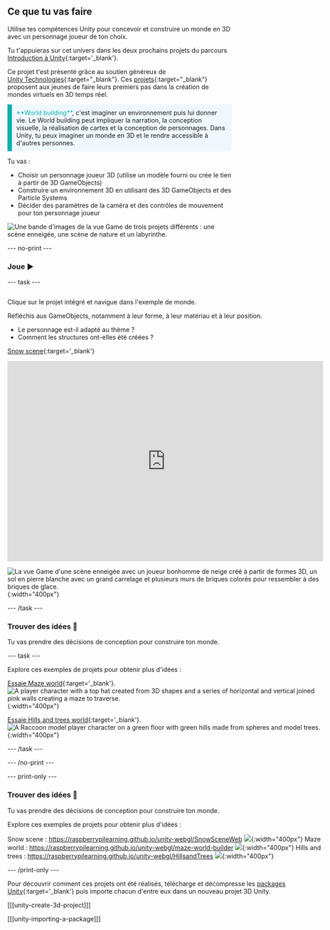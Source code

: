## Ce que tu vas faire

Utilise tes compétences Unity pour concevoir et construire un monde en 3D avec un personnage joueur de ton choix.

Tu t'appuieras sur cet univers dans les deux prochains projets du parcours [Introduction à Unity](https://projects.raspberrypi.org/en/raspberrypi/unity-intro){:target='_blank'}.

Ce projet t'est présenté grâce au soutien généreux de [Unity Technologies](https://unity.com/){:target="_blank"}.  Ces [projets](https://projects.raspberrypi.org/en/pathways/unity-intro){:target="_blank"} proposent aux jeunes de faire leurs premiers pas dans la création de mondes virtuels en 3D temps réel.

<p style="border-left: solid; border-width:10px; border-color: #0faeb0; background-color: aliceblue; padding: 10px;">
<span style="color: #0faeb0">**World building**</span>, c'est imaginer un environnement puis lui donner vie. Le World building peut impliquer la narration, la conception visuelle, la réalisation de cartes et la conception de personnages. Dans Unity, tu peux imaginer un monde en 3D et le rendre accessible à d'autres personnes. 
</p>

Tu vas :
+ Choisir un personnage joueur 3D (utilise un modèle fourni ou crée le tien à partir de 3D GameObjects)
+ Construire un environnement 3D en utilisant des 3D GameObjects et des Particle Systems
+ Décider des paramètres de la caméra et des contrôles de mouvement pour ton personnage joueur

![Une bande d'images de la vue Game de trois projets différents : une scène enneigée, une scène de nature et un labyrinthe.](images/examples.png)

--- no-print ---

### Joue ▶️

--- task ---

<div style="display: flex; flex-wrap: wrap">
<div style="flex-basis: 175px; flex-grow: 1">

Clique sur le projet intégré et navigue dans l'exemple de monde.

Réfléchis aux GameObjects, notamment à leur forme, à leur matériau et à leur position.
+ Le personnage est-il adapté au thème ?
+ Comment les structures ont-elles été créées ?

[Snow scene](https://raspberrypilearning.github.io/unity-webgl/SnowSceneWeb){:target='_blank'} 

<iframe allowtransparency="true" width="710" height="450" src="https://raspberrypilearning.github.io/unity-webgl/SnowSceneWeb" frameborder="0"></iframe>

![La vue Game d'une scène enneigée avec un joueur bonhomme de neige créé à partir de formes 3D, un sol en pierre blanche avec un grand carrelage et plusieurs murs de briques colorés pour ressembler à des briques de glace.](images/snow-world.png){:width="400px"}

--- /task ---

### Trouver des idées 💭

Tu vas prendre des décisions de conception pour construire ton monde.

--- task ---

Explore ces exemples de projets pour obtenir plus d'idées :

[Essaie Maze world](https://raspberrypilearning.github.io/unity-webgl/maze-world-builder){:target='_blank'}. ![A player character with a top hat created from 3D shapes and a series of horizontal and vertical joined pink walls creating a maze to traverse.](images/maze-world.png){:width="400px"}

[Essaie Hills and trees world](https://raspberrypilearning.github.io/unity-webgl/HillsandTrees){:target='_blank'}. ![A Raccoon model player character on a green floor with green hills made from spheres and model trees.](images/hillsandtrees.png){:width="400px"}

--- /task ---

--- /no-print ---

--- print-only ---

### Trouver des idées 💭

Tu vas prendre des décisions de conception pour construire ton monde.

Explore ces exemples de projets pour obtenir plus d'idées :

Snow scene : https://raspberrypilearning.github.io/unity-webgl/SnowSceneWeb ![](images/snow-world.png){:width="400px"}
Maze world : https://raspberrypilearning.github.io/unity-webgl/maze-world-builder ![](images/maze-world.png){:width="400px"}
Hills and trees : https://raspberrypilearning.github.io/unity-webgl/HillsandTrees ![](images/hillsandtrees.png){:width="400px"}

--- /print-only ---

Pour découvrir comment ces projets ont été réalisés, télécharge et décompresse les [packages Unity](https://rpf.io/p/en/world-builder-get){:target='_blank'} puis importe chacun d'entre eux dans un nouveau projet 3D Unity.

[[[unity-create-3d-project]]]

[[[unity-importing-a-package]]]
